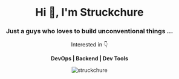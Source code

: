 <h1 align="center">Hi 👋, I'm Struckchure</h1>
<h3 align="center">Just a guys who loves to build unconventional things ...</h3>

<p align="center">Interested in 👇</p>

<p align="center">
  <b>DevOps | Backend | Dev Tools</b>
</p>

<p align="center">
  <img align="center" style="display: inline;" src="https://github-readme-streak-stats.herokuapp.com/?user=struckchure&" alt="struckchure" />
</p>

